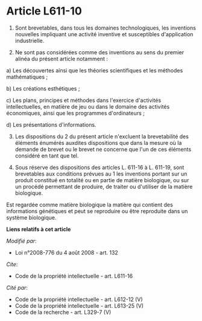 # Article L611-10

1. Sont brevetables, dans tous les domaines technologiques, les inventions nouvelles impliquant une activité inventive et
susceptibles d'application industrielle. 

2. Ne sont pas considérées comme des inventions au sens du premier alinéa du présent article notamment : 

a) Les découvertes ainsi que les théories scientifiques et les méthodes mathématiques ; 

b) Les créations esthétiques ; 

c) Les plans, principes et méthodes dans l'exercice d'activités intellectuelles, en matière de jeu ou dans le domaine des
activités économiques, ainsi que les programmes d'ordinateurs ; 

d) Les présentations d'informations. 

3. Les dispositions du 2 du présent article n'excluent la brevetabilité des éléments énumérés auxdites dispositions que dans
la mesure où la demande de brevet ou le brevet ne concerne que l'un de ces éléments considéré en tant que tel. 

4. Sous réserve des dispositions des articles L. 611-16 à L. 611-19, sont brevetables aux conditions prévues au 1 les
inventions portant sur un produit constitué en totalité ou en partie de matière biologique, ou sur un procédé permettant de
produire, de traiter ou d'utiliser de la matière biologique. 

Est regardée comme matière biologique la matière qui contient des informations génétiques et peut se reproduire ou être
reproduite dans un système biologique.

**Liens relatifs à cet article**

_Modifié par_:

  - Loi n°2008-776 du 4 août 2008 - art. 132

_Cite_:

  - Code de la propriété intellectuelle - art. L611-16

_Cité par_:

  - Code de la propriété intellectuelle - art. L612-12 (V)
  - Code de la propriété intellectuelle - art. L613-25 (V)
  - Code de la recherche - art. L329-7 (V)
